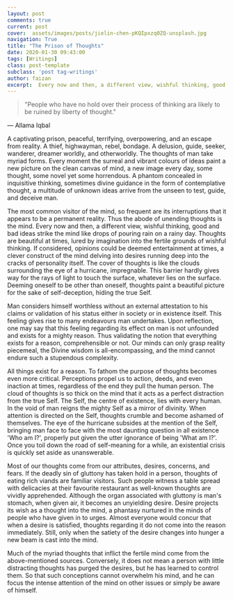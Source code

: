 ```yaml
---
layout: post
comments: true
current: post
cover:  assets/images/posts/jielin-chen-pKQIpxzq0ZQ-unsplash.jpg
navigation: True
title: "The Prison of Thoughts"
date: 2020-01-30 09:43:00
tags: [Writings]
class: post-template
subclass: 'post tag-writings'
author: faizan
excerpt:  Every now and then, a different view, wishful thinking, good and bad ideas strike the mind like drops of pouring rain on a rainy day.
---
```

> "People who have no hold over their process of thinking ara likely to be ruined by liberty of thought."

― Allama Iqbal

A captivating prison, peaceful, terrifying, overpowering, and an escape from reality. A thief, highwayman, rebel, bondage. A delusion, guide, seeker, wanderer, dreamer worldly, and otherworldly. The thoughts of man take myriad forms. Every moment the surreal and vibrant colours of ideas paint a new picture on the clean canvas of mind, a new image every day, some thought, some novel yet some horrendous. A phantom concealed in inquisitive thinking, sometimes divine guidance in the form of contemplative thought, a multitude of unknown ideas arrive from the unseen to test, guide, and deceive man.

The most common visitor of the mind, so frequent are its interruptions that it appears to be a permanent reality. Thus the abode of unending thoughts is the mind. Every now and then, a different view, wishful thinking, good and bad ideas strike the mind like drops of pouring rain on a rainy day. Thoughts are beautiful at times, lured by imagination into the fertile grounds of wishful thinking. If considered, opinions could be deemed entertainment at times, a clever construct of the mind delving into desires running deep into the cracks of personality itself. The cover of thoughts is like the clouds surrounding the eye of a hurricane, impregnable. This barrier hardly gives way for the rays of light to touch the surface, whatever lies on the surface. Deeming oneself to be other than oneself, thoughts paint a beautiful picture for the sake of self-deception, hiding the true Self. 

Man considers himself worthless without an external attestation to his claims or validation of his status either in society or in existence itself. This feeling gives rise to many endeavours man undertakes. Upon reflection, one may say that this feeling regarding its effect on man is not unfounded and exists for a mighty reason. Thus validating the notion that everything exists for a reason, comprehensible or not. Our minds can only grasp reality piecemeal, the Divine wisdom is all-encompassing, and the mind cannot endure such a stupendous complexity. 

All things exist for a reason. To fathom the purpose of thoughts becomes even more critical. Perceptions propel us to action, deeds, and even inaction at times, regardless of the end they pull the human person. The cloud of thoughts is so thick on the mind that it acts as a perfect distraction from the true Self. The Self, the centre of existence, lies with every human. In the void of man reigns the mighty Self as a mirror of divinity. When attention is directed on the Self, thoughts crumble and become ashamed of themselves. The eye of the hurricane subsides at the mention of the Self, bringing man face to face with the most daunting question in all existence 'Who am I?', properly put given the utter ignorance of being 'What am I?'. Once you toil down the road of self-meaning for a while, an existential crisis is quickly set aside as unanswerable.

Most of our thoughts come from our attributes, desires, concerns, and fears. If the deadly sin of gluttony has taken hold in a person, thoughts of eating rich viands are familiar visitors. Such people witness a table spread with delicacies at their favourite restaurant as well-known thoughts are vividly apprehended. Although the organ associated with gluttony is man's stomach, when given air, it becomes an unyielding desire. Desire projects its wish as a thought into the mind, a phantasy nurtured in the minds of people who have given in to urges. Almost everyone would concur that when a desire is satisfied, thoughts regarding it do not come into the reason immediately. Still, only when the satiety of the desire changes into hunger a new beam is cast into the mind.

Much of the myriad thoughts that inflict the fertile mind come from the above-mentioned sources. Conversely, it does not mean a person with little distracting thoughts has purged the desires, but he has learned to control them. So that such conceptions cannot overwhelm his mind, and he can focus the intense attention of the mind on other issues or simply be aware of himself.